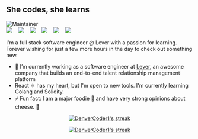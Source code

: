 ## She codes, she learns

![Maintainer](https://img.shields.io/static/v1?label=Maintainer+|+Core&message=The+Odin+Project&color=E3B360&style=for-the-badge)&nbsp;&nbsp;&nbsp;
<br>
<img src="https://img.shields.io/badge/javascript%20-%23F0DB4F.svg?&style=for-the-badge&logo=javascript&logoColor=white" />&nbsp;&nbsp;&nbsp;
<img src="https://img.shields.io/badge/mongodb%20-%234DB33D.svg?&style=for-the-badge&logo=mongodb&logoColor=white" />&nbsp;&nbsp;&nbsp;
<img src="https://img.shields.io/badge/express%20-%2368a063.svg?&style=for-the-badge&logo=express&logoColor=white" />&nbsp;&nbsp;&nbsp;
<img src="https://img.shields.io/badge/node.js%20-%233c873a.svg?&style=for-the-badge&logo=node.js&logoColor=white" />&nbsp;&nbsp;&nbsp;
<img src="https://img.shields.io/badge/react%20-%2300D9FF.svg?&style=for-the-badge&logo=react&logoColor=white" />&nbsp;&nbsp;&nbsp;
<img src="https://img.shields.io/badge/TypeScript%20-%23007acc.svg?&style=for-the-badge&logo=typescript&logoColor=white" />&nbsp;&nbsp;&nbsp;


I'm a full stack software engineer @ Lever with a passion for learning. Forever wishing for just a few more hours in the day to check out something new.

- 🌱 I’m currently working as a software engineer at [Lever](https://www.lever.co/), an awesome company that builds an end-to-end talent relationship management platform
- React ⚛️ has my heart, but I'm open to new tools. I'm currently learning Golang and Solidity. 
- ⚡ Fun fact: I am a major foodie 🍴 and have very strong opinions about cheese. 🧀
<p align="center">
    <a href="https://github.com/anuraghazra/github-readme-stats">
    <img title="Github Stats" alt="DenverCoder1's streak" src="https://github-readme-stats-black-pi.vercel.app/api?username=twalton83&show_icons=true&theme=tokyonight&count_private=true&include_all_commits=true"/>
  </a>
<p align="center">
   <a href="https://github.com/anuraghazra/github-readme-stats">
    <img title="Github Stats" alt="DenverCoder1's streak" src="https://github-readme-stats.vercel.app/api/top-langs/?username=twalton83&show_icons=true&theme=tokyonight&layout=compact&hide=html,css,shell&langs_count=8"/>
  </a>
</p>
